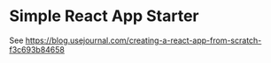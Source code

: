# Simple React App Starter
See https://blog.usejournal.com/creating-a-react-app-from-scratch-f3c693b84658
